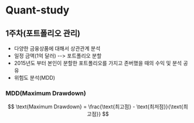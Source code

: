 # Quant-study


## 1주차(포트폴리오 관리)
- 다양한 금융상품에 대해서 상관관계 분석
- 일정 금액(1억 달러) --> 포트폴리오 분할
- 2015년도 부터 본인이 분할한 포트폴리오를 가지고 존버했을 때의 수익 및 분석 공유
- 위험도 분석(MDD)

### MDD(Maximum Drawdown)
$$
\text{Maximum Drawdown} = \frac{\text{최고점} - \text{최저점}}{\text{최고점}}
$$
